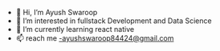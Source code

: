 - 👋 Hi, I’m Ayush Swaroop
- 👀 I’m interested in fullstack Development and Data Science
- 🌱 I’m currently learning react native
- 📫 reach me -ayushswaroop84424@gmail.com

<!---
Swaroop28ayush/Swaroop28ayush is a ✨ special ✨ repository because its `README.md` (this file) appears on your GitHub profile.
You can click the Preview link to take a look at your changes.
--->

